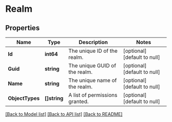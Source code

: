 # Realm

## Properties
Name | Type | Description | Notes
------------ | ------------- | ------------- | -------------
**Id** | **int64** | The unique ID of the realm. | [optional] [default to null]
**Guid** | **string** | The unique GUID of the realm. | [optional] [default to null]
**Name** | **string** | The unique name of the realm. | [optional] [default to null]
**ObjectTypes** | **[]string** | A list of permissions granted. | [optional] [default to null]

[[Back to Model list]](../README.md#documentation-for-models) [[Back to API list]](../README.md#documentation-for-api-endpoints) [[Back to README]](../README.md)

